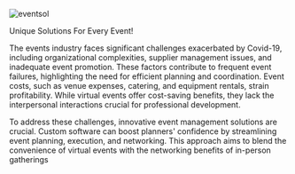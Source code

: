 
![eventsol](https://github.com/user-attachments/assets/bc159444-3334-4ad1-ad86-e0b34677f25d)


Unique Solutions For Every Event!

The events industry faces significant challenges exacerbated by Covid-19, including organizational complexities, supplier management issues, and inadequate event promotion. These factors contribute to frequent event failures, highlighting the need for efficient planning and coordination.
Event costs, such as venue expenses, catering, and equipment rentals, strain profitability. While virtual events offer cost-saving benefits, they lack the interpersonal interactions crucial for professional development.

To address these challenges, innovative event management solutions are crucial. Custom software can boost planners' confidence by streamlining event planning, execution, and networking. This approach aims to blend the convenience of virtual events with the networking benefits of in-person gatherings
